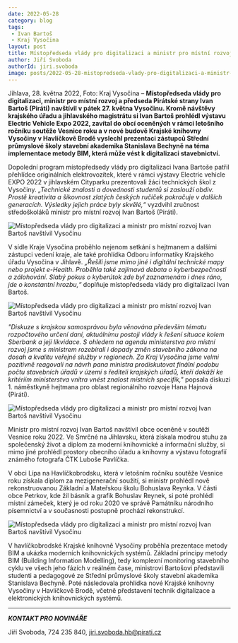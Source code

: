 ```yaml
---
date: 2022-05-28
category: blog
tags:
 - Ivan Bartoš
 - Kraj Vysočina
layout: post
title: Místopředseda vlády pro digitalizaci a ministr pro místní rozvoj Ivan Bartoš navštívil Vysočinu
author: Jiří Svoboda
authorId: jiri.svoboda
image: posts/2022-05-28-mistopredseda-vlady-pro-digitalizaci-a-ministr-pro-mistni-rozvoj-ivan-bartos-navstivil-vysocinu.jpg
---
```


Jihlava, 28. května 2022, Foto: Kraj Vysočina – **Místopředseda vlády pro digitalizaci, ministr pro místní rozvoj a předseda Pirátské strany Ivan Bartoš (Piráti) navštívil v pátek 27. května Vysočinu. Kromě návštěvy krajského úřadu a jihlavského magistrátu si Ivan Bartoš prohlédl výstavu Electric Vehicle Expo 2022, zavítal do obcí oceněných v rámci letošního ročníku soutěže Vesnice roku a v nové budově Krajské knihovny Vysočiny v Havlíčkově Brodě vyslechl prezentaci zástupců Střední průmyslové školy stavební akademika Stanislava Bechyně na téma implementace metody BIM, která může vést k digitalizaci stavebnictví.**

Dopolední program místopředsedy vlády pro digitalizaci Ivana Bartoše patřil přehlídce originálních elektrovozítek, které v rámci výstavy Electric vehicle EXPO 2022 v jihlavském Cityparku prezentovali žáci technických škol z Vysočiny. *„Technické znalosti a dovednosti studentů si zaslouží obdiv. Prostě kreativita a šikovnost zlatých českých ručiček pokračuje v dalších generacích. Výsledky jejich práce byly skvělé,“* vyzdvihl zručnost středoškoláků ministr pro místní rozvoj Ivan Bartoš (Piráti).

![Místopředseda vlády pro digitalizaci a ministr pro místní rozvoj Ivan Bartoš navštívil Vysočinu](https://a.pirati.cz/vysocina/img/posts/2022-05-28-mistopredseda-vlady-pro-digitalizaci-a-ministr-pro-mistni-rozvoj-ivan-bartos-navstivil-vysocinu-electric.jpg)

V sídle Kraje Vysočina proběhlo nejenom setkání s hejtmanem a dalšími zástupci vedení kraje, ale také prohlídka Odboru informatiky Krajského úřadu Vysočina v Jihlavě. *„Řešili jsme mimo jiné i digitální technické mapy nebo projekt e-Health. Proběhla také zajímavá debata o kyberbezpečnosti a zálohování. Slabý pokus o kyberútok zde byl zaznamenám i dnes ráno, jde o konstantní hrozbu,“* doplňuje místopředseda vlády pro digitalizaci Ivan Bartoš.

![Místopředseda vlády pro digitalizaci a ministr pro místní rozvoj Ivan Bartoš navštívil Vysočinu](https://a.pirati.cz/vysocina/img/posts/2022-05-28-mistopredseda-vlady-pro-digitalizaci-a-ministr-pro-mistni-rozvoj-ivan-bartos-navstivil-vysocinu-kraj.jpg)

*"Diskuze s krajskou samosprávou byla věnována především tématu rozpočtového určení daní, aktuálnímu postoji vlády k řešení situace kolem Sberbank a její likvidace. S ohledem na agendu ministerstva pro místní rozvoj jsme s ministrem rozebírali i dopady změn stavebního zákona na dosah a kvalitu veřejné služby v regionech. Za Kraj Vysočina jsme velmi pozitivně reagovali na návrh pana ministra prodiskutovat finální podobu počtu stavebních úřadů v území s řediteli krajských úřadů, kteří dokáží ke kritériím ministerstva vnitra vnést znalost místních specifik,"* popsala diskuzi 1. náměstkyně hejtmana pro oblast regionálního rozvoje Hana Hajnová (Piráti).

![Místopředseda vlády pro digitalizaci a ministr pro místní rozvoj Ivan Bartoš navštívil Vysočinu](https://a.pirati.cz/vysocina/img/posts/2022-05-28-mistopredseda-vlady-pro-digitalizaci-a-ministr-pro-mistni-rozvoj-ivan-bartos-navstivil-vysocinu-informatika.jpg)

Ministr pro místní rozvoj Ivan Bartoš navštívil obce oceněné v soutěži Vesnice roku 2022. Ve Smrčné na Jihlavsku, která získala modrou stuhu za společenský život a diplom za moderní knihovnické a informační služby, si mimo jiné prohlédl prostory obecního úřadu a knihovny a výstavu fotografií známého fotografa ČTK Luboše Pavlíčka. 

V obci Lípa na Havlíčkobrodsku, která v letošním ročníku soutěže Vesnice roku získala diplom za mezigenerační soužití, si ministr prohlédl nově rekonstruovanou Základní a Mateřskou školu Bohuslava Reynka. V části obce Petrkov, kde žil básník a grafik Bohuslav Reynek, si poté prohlédl místní zámeček, který je od roku 2020 ve správě Památníku národního písemnictví a v současnosti postupně prochází rekonstrukcí.

![Místopředseda vlády pro digitalizaci a ministr pro místní rozvoj Ivan Bartoš navštívil Vysočinu](https://a.pirati.cz/vysocina/img/posts/2022-05-28-mistopredseda-vlady-pro-digitalizaci-a-ministr-pro-mistni-rozvoj-ivan-bartos-navstivil-vysocinu-knihovna.jpg)

V havlíčkobrodské Krajské knihovně Vysočiny proběhla prezentace metody BIM a ukázka moderních knihovnických systémů. Základní principy metody BIM (Building Information Modelling), tedy komplexní monitoring stavebního cyklu ve všech jeho fázích v reálném čase, ministrovi Bartošovi představili studenti a pedagogové ze Střední průmyslové školy stavební akademika Stanislava Bechyně. Poté následovala prohlídka nové Krajské knihovny Vysočiny v Havlíčkově Brodě, včetně představení technik digitalizace a elektronických knihovnických systémů.

---

***KONTAKT PRO NOVINÁŘE*** 

Jiří Svoboda, 724 235 840, <jiri.svoboda.hb@pirati.cz>
